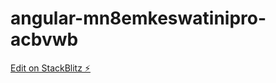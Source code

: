 # angular-mn8emkeswatinipro-acbvwb

[Edit on StackBlitz ⚡️](https://stackblitz.com/edit/angular-mn8emkeswatinipro-acbvwb)